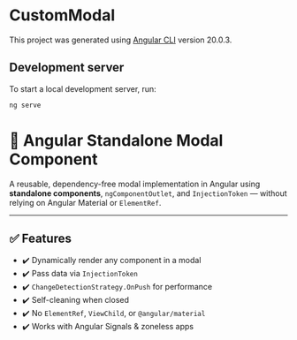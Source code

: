 # CustomModal

This project was generated using [Angular CLI](https://github.com/angular/angular-cli) version 20.0.3.

## Development server

To start a local development server, run:

```bash
ng serve
```


# 🧩 Angular Standalone Modal Component

A reusable, dependency-free modal implementation in Angular using **standalone components**, `ngComponentOutlet`, and `InjectionToken` — without relying on Angular Material or `ElementRef`.

---

## ✅ Features

- ✔️ Dynamically render any component in a modal
- ✔️ Pass data via `InjectionToken`
- ✔️ `ChangeDetectionStrategy.OnPush` for performance
- ✔️ Self-cleaning when closed
- ✔️ No `ElementRef`, `ViewChild`, or `@angular/material`
- ✔️ Works with Angular Signals & zoneless apps
